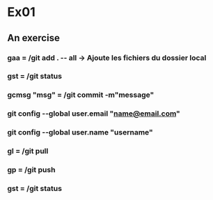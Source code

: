 # Ex01
## An exercise
### gaa = /git add . -- all -> Ajoute les fichiers du dossier local
### gst = /git status 
### gcmsg "msg" = /git commit -m"message"
### git config --global user.email "name@email.com"
### git config --global user.name "username"
### gl = /git pull
### gp = /git push
### gst = /git status